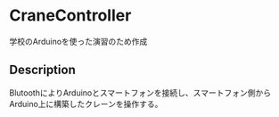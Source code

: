 # CraneController

学校のArduinoを使った演習のため作成

## Description
BlutoothによりArduinoとスマートフォンを接続し、スマートフォン側からArduino上に構築したクレーンを操作する。
